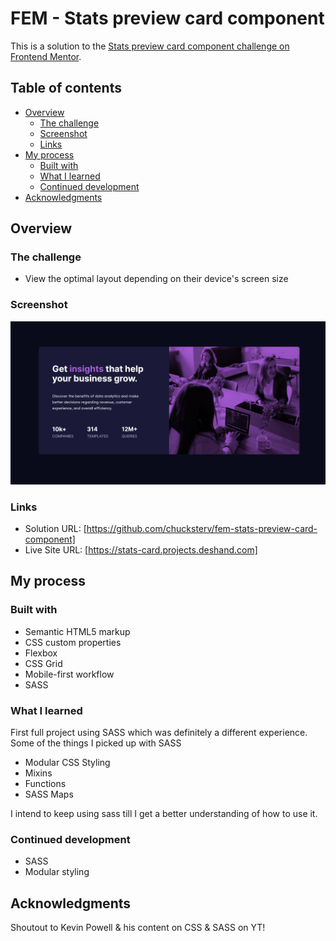 # FEM - Stats preview card component

This is a solution to the [Stats preview card component challenge on Frontend Mentor](https://www.frontendmentor.io/challenges/stats-preview-card-component-8JqbgoU62).

## Table of contents

- [Overview](#overview)
  - [The challenge](#the-challenge)
  - [Screenshot](#screenshot)
  - [Links](#links)
- [My process](#my-process)
  - [Built with](#built-with)
  - [What I learned](#what-i-learned)
  - [Continued development](#continued-development)
- [Acknowledgments](#Acknowledgments)

## Overview

### The challenge

- View the optimal layout depending on their device's screen size

### Screenshot

![](./screenshot.png)

### Links

- Solution URL: [https://github.com/chucksterv/fem-stats-preview-card-component]
- Live Site URL: [https://stats-card.projects.deshand.com]

## My process

### Built with

- Semantic HTML5 markup
- CSS custom properties
- Flexbox
- CSS Grid
- Mobile-first workflow
- SASS

### What I learned

First full project using SASS which was definitely a different experience. Some of the things I picked up with SASS

- Modular CSS Styling
- Mixins
- Functions
- SASS Maps

I intend to keep using sass till I get a better understanding of how to use it.

### Continued development

- SASS
- Modular styling

## Acknowledgments

Shoutout to Kevin Powell & his content on CSS & SASS on YT!

